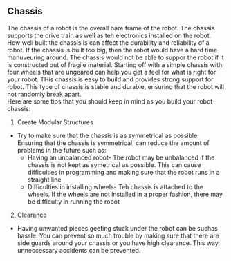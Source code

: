 ## Chassis
The chassis of a robot is the overall bare frame of the robot. The chassis supports the drive train as well as teh electronics installed on the robot. How well built the chassis is can affect the durability and reliability of a robot. If the chassis is built too big, then the robot would have a hard time manuveuring around. The chassis would not be able to suppor the robot if it is constructed out of fragile material. Starting off with a simple chassis with four wheels that are ungeared can help you get a feel for what is right for your robot. THis chassis is easy to build and provides strong support for robot. This type of chassis is stable and durable, ensuring that the robot will not randomly break apart.  
Here are some tips that you should keep in mind as you build your robot chassis:
1. Create Modular Structures
  * Try to make sure that the chassis is as symmetrical as possible. Ensuring that the chassis is symmetrical, can reduce the amount of problems in the future such as:  
    * Having an unbalanced robot- The robot may be unbalanced if the chassis is not kept as symetrical as possible. This can cause difficulties in programming and making sure that the robot runs in a straight line
    * Difficulties in installing wheels- Teh chassis is attached to the wheels. If the wheels are not installed in a proper fashion, there may be difficulty in running the robot
2. Clearance
  * Having unwanted pieces geeting stuck under the robot can be suchas hassle. You can prevent so much trouble by making sure that there are side guards around your chassis or you have high clearance. This way, unneccessary accidents can be prevented.

